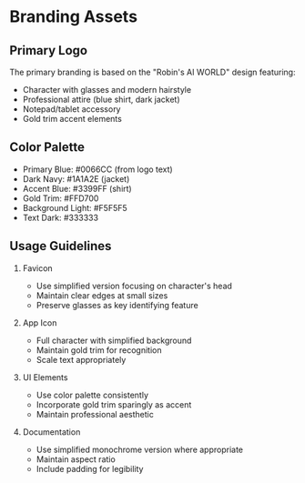 # Branding Assets

## Primary Logo
The primary branding is based on the "Robin's AI WORLD" design featuring:
- Character with glasses and modern hairstyle
- Professional attire (blue shirt, dark jacket)
- Notepad/tablet accessory
- Gold trim accent elements

## Color Palette
- Primary Blue: #0066CC (from logo text)
- Dark Navy: #1A1A2E (jacket)
- Accent Blue: #3399FF (shirt)
- Gold Trim: #FFD700
- Background Light: #F5F5F5
- Text Dark: #333333

## Usage Guidelines
1. Favicon
   - Use simplified version focusing on character's head
   - Maintain clear edges at small sizes
   - Preserve glasses as key identifying feature

2. App Icon
   - Full character with simplified background
   - Maintain gold trim for recognition
   - Scale text appropriately

3. UI Elements
   - Use color palette consistently
   - Incorporate gold trim sparingly as accent
   - Maintain professional aesthetic

4. Documentation
   - Use simplified monochrome version where appropriate
   - Maintain aspect ratio
   - Include padding for legibility
